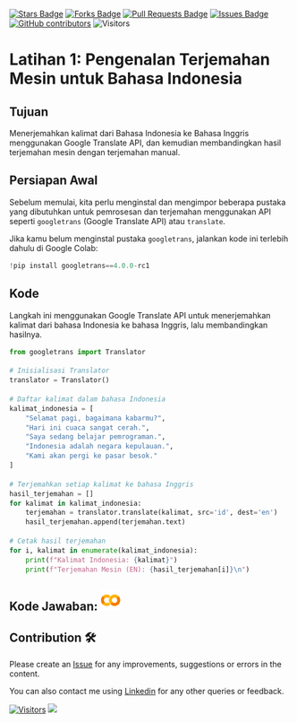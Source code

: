 <a href="https://github.com/drshahizan/special-topic-data-engineering/stargazers"><img src="https://img.shields.io/github/stars/drshahizan/special-topic-data-engineering" alt="Stars Badge"/></a>
<a href="https://github.com/drshahizan/special-topic-data-engineering/network/members"><img src="https://img.shields.io/github/forks/drshahizan/special-topic-data-engineering" alt="Forks Badge"/></a>
<a href="https://github.com/drshahizan/special-topic-data-engineering/pulls"><img src="https://img.shields.io/github/issues-pr/drshahizan/special-topic-data-engineering" alt="Pull Requests Badge"/></a>
<a href="https://github.com/drshahizan/special-topic-data-engineering/issues"><img src="https://img.shields.io/github/issues/drshahizan/special-topic-data-engineering" alt="Issues Badge"/></a>
<a href="https://github.com/drshahizan/special-topic-data-engineering/graphs/contributors"><img alt="GitHub contributors" src="https://img.shields.io/github/contributors/drshahizan/special-topic-data-engineering?color=2b9348"></a>
![Visitors](https://api.visitorbadge.io/api/visitors?path=https%3A%2F%2Fgithub.com%2Fdrshahizan%2Fspecial-topic-data-engineering&labelColor=%23d9e3f0&countColor=%23697689&style=flat)

# Latihan 1: **Pengenalan Terjemahan Mesin untuk Bahasa Indonesia**

## Tujuan
Menerjemahkan kalimat dari Bahasa Indonesia ke Bahasa Inggris menggunakan Google Translate API, dan kemudian membandingkan hasil terjemahan mesin dengan terjemahan manual.

## Persiapan Awal
Sebelum memulai, kita perlu menginstal dan mengimpor beberapa pustaka yang dibutuhkan untuk pemrosesan dan terjemahan menggunakan API seperti `googletrans` (Google Translate API) atau `translate`. 

Jika kamu belum menginstal pustaka `googletrans`, jalankan kode ini terlebih dahulu di Google Colab:

```python
!pip install googletrans==4.0.0-rc1
```
## Kode
Langkah ini menggunakan Google Translate API untuk menerjemahkan kalimat dari bahasa Indonesia ke bahasa Inggris, lalu membandingkan hasilnya.

```python
from googletrans import Translator

# Inisialisasi Translator
translator = Translator()

# Daftar kalimat dalam bahasa Indonesia
kalimat_indonesia = [
    "Selamat pagi, bagaimana kabarmu?",
    "Hari ini cuaca sangat cerah.",
    "Saya sedang belajar pemrograman.",
    "Indonesia adalah negara kepulauan.",
    "Kami akan pergi ke pasar besok."
]

# Terjemahkan setiap kalimat ke bahasa Inggris
hasil_terjemahan = []
for kalimat in kalimat_indonesia:
    terjemahan = translator.translate(kalimat, src='id', dest='en')
    hasil_terjemahan.append(terjemahan.text)

# Cetak hasil terjemahan
for i, kalimat in enumerate(kalimat_indonesia):
    print(f"Kalimat Indonesia: {kalimat}")
    print(f"Terjemahan Mesin (EN): {hasil_terjemahan[i]}\n")
```

## Kode Jawaban: <a href="https://colab.research.google.com/drive/19QSAAtVoCWN5pT2I2FKoKqUTT7XSQJRa?usp=sharing" ><img src="../../images/colab.png" width="36px" height="36px" ></a>



## Contribution 🛠️
Please create an [Issue](https://github.com/drshahizan/special-topic-data-engineering/issues) for any improvements, suggestions or errors in the content.

You can also contact me using [Linkedin](https://www.linkedin.com/in/drshahizan/) for any other queries or feedback.

[![Visitors](https://api.visitorbadge.io/api/visitors?path=https%3A%2F%2Fgithub.com%2Fdrshahizan&labelColor=%23697689&countColor=%23555555&style=plastic)](https://visitorbadge.io/status?path=https%3A%2F%2Fgithub.com%2Fdrshahizan)
![](https://hit.yhype.me/github/profile?user_id=81284918)





